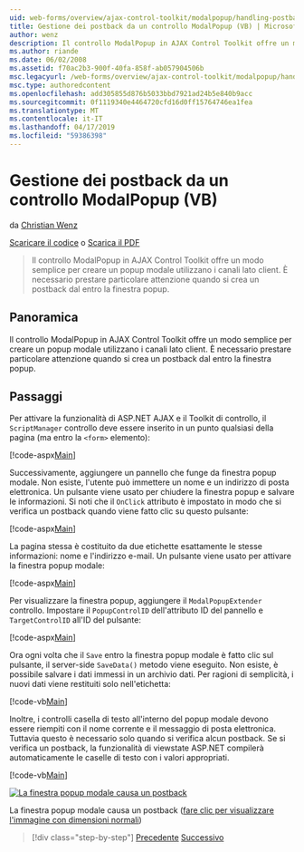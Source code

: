 ```yaml
---
uid: web-forms/overview/ajax-control-toolkit/modalpopup/handling-postbacks-from-a-modalpopup-vb
title: Gestione dei postback da un controllo ModalPopup (VB) | Microsoft Docs
author: wenz
description: Il controllo ModalPopup in AJAX Control Toolkit offre un modo semplice per creare un popup modale utilizzano i canali lato client. È necessario prestare particolare attenzione quando un pos...
ms.author: riande
ms.date: 06/02/2008
ms.assetid: f70ac2b3-900f-40fa-858f-ab057904506b
msc.legacyurl: /web-forms/overview/ajax-control-toolkit/modalpopup/handling-postbacks-from-a-modalpopup-vb
msc.type: authoredcontent
ms.openlocfilehash: add305855d876b5033bbd7921ad24b5e840b9acc
ms.sourcegitcommit: 0f1119340e4464720cfd16d0ff15764746ea1fea
ms.translationtype: MT
ms.contentlocale: it-IT
ms.lasthandoff: 04/17/2019
ms.locfileid: "59386398"
---
```

# <a name="handling-postbacks-from-a-modalpopup-vb"></a>Gestione dei postback da un controllo ModalPopup (VB)

da [Christian Wenz](https://github.com/wenz)

[Scaricare il codice](http://download.microsoft.com/download/2/4/0/24052038-f942-4336-905b-b60ae56f0dd5/ModalPopup3.vb.zip) o [Scarica il PDF](http://download.microsoft.com/download/b/6/a/b6ae89ee-df69-4c87-9bfb-ad1eb2b23373/modalpopup3VB.pdf)

> Il controllo ModalPopup in AJAX Control Toolkit offre un modo semplice per creare un popup modale utilizzano i canali lato client. È necessario prestare particolare attenzione quando si crea un postback dal entro la finestra popup.


## <a name="overview"></a>Panoramica

Il controllo ModalPopup in AJAX Control Toolkit offre un modo semplice per creare un popup modale utilizzano i canali lato client. È necessario prestare particolare attenzione quando si crea un postback dal entro la finestra popup.

## <a name="steps"></a>Passaggi

Per attivare la funzionalità di ASP.NET AJAX e il Toolkit di controllo, il `ScriptManager` controllo deve essere inserito in un punto qualsiasi della pagina (ma entro la `<form>` elemento):

[!code-aspx[Main](handling-postbacks-from-a-modalpopup-vb/samples/sample1.aspx)]

Successivamente, aggiungere un pannello che funge da finestra popup modale. Non esiste, l'utente può immettere un nome e un indirizzo di posta elettronica. Un pulsante viene usato per chiudere la finestra popup e salvare le informazioni. Si noti che il `OnClick` attributo è impostato in modo che si verifica un postback quando viene fatto clic su questo pulsante:

[!code-aspx[Main](handling-postbacks-from-a-modalpopup-vb/samples/sample2.aspx)]

La pagina stessa è costituito da due etichette esattamente le stesse informazioni: nome e l'indirizzo e-mail. Un pulsante viene usato per attivare la finestra popup modale:

[!code-aspx[Main](handling-postbacks-from-a-modalpopup-vb/samples/sample3.aspx)]

Per visualizzare la finestra popup, aggiungere il `ModalPopupExtender` controllo. Impostare il `PopupControlID` dell'attributo ID del pannello e `TargetControlID` all'ID del pulsante:

[!code-aspx[Main](handling-postbacks-from-a-modalpopup-vb/samples/sample4.aspx)]

Ora ogni volta che il `Save` entro la finestra popup modale è fatto clic sul pulsante, il server-side `SaveData()` metodo viene eseguito. Non esiste, è possibile salvare i dati immessi in un archivio dati. Per ragioni di semplicità, i nuovi dati viene restituiti solo nell'etichetta:

[!code-vb[Main](handling-postbacks-from-a-modalpopup-vb/samples/sample5.vb)]

Inoltre, i controlli casella di testo all'interno del popup modale devono essere riempiti con il nome corrente e il messaggio di posta elettronica. Tuttavia questo è necessario solo quando si verifica alcun postback. Se si verifica un postback, la funzionalità di viewstate ASP.NET compilerà automaticamente le caselle di testo con i valori appropriati.

[!code-vb[Main](handling-postbacks-from-a-modalpopup-vb/samples/sample6.vb)]


[![La finestra popup modale causa un postback](handling-postbacks-from-a-modalpopup-vb/_static/image2.png)](handling-postbacks-from-a-modalpopup-vb/_static/image1.png)

La finestra popup modale causa un postback ([fare clic per visualizzare l'immagine con dimensioni normali](handling-postbacks-from-a-modalpopup-vb/_static/image3.png))

> [!div class="step-by-step"]
> [Precedente](using-modalpopup-with-a-repeater-control-vb.md)
> [Successivo](positioning-a-modalpopup-vb.md)

